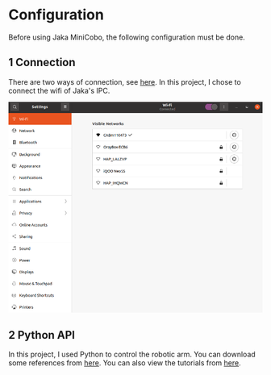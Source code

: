 # Configuration

Before using Jaka MiniCobo, the following configuration must be done.

## 1 Connection

There are two ways of connection, see [here](https://github.com/SUSTech-AMASLAB/JAKA-MiniCobo/blob/main/Notes/2.%E6%9C%BA%E6%A2%B0%E8%87%82%E4%BB%A3%E7%A0%81%E8%B0%83%E8%AF%95/2.%E6%9C%BA%E6%A2%B0%E8%87%82%E4%BB%A3%E7%A0%81%E8%B0%83%E8%AF%95.md). In this project, I chose to connect the wifi of Jaka's IPC.

<p align="center"><img src="https://github.com/HenryWJL/RGB-D_Camera_Based_Robotic_Grasping_Project/blob/main/Configuration/Img/Img1.png" /></p>

## 2 Python API

In this project, I used Python to control the robotic arm. You can download some references from [here](https://www.jaka.com/jszl.html). You can also view the tutorials from [here](https://github.com/HenryWJL/JAKA-MiniCobo/blob/main/SDK/python%E4%BA%8C%E6%AC%A1%E5%BC%80%E5%8F%91.pdf).
